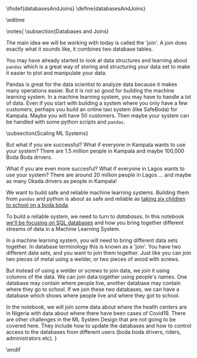 \ifndef{databasesAndJoins}
\define{databasesAndJoins}

\editme

\notes{
\subsection{Databases and Joins}

The main idea we will be working with today is called the 'join'.  A join does exactly what it sounds like, it combines two database tables.

You may have already started to look at data structures and learning about `pandas` which is a great way of storing and structuring your data set to make it easier to plot and manipulate your data.

Pandas is great for the data scientist to analyze data because it makes many operations easier. But it is not so good for building the machine learning system. In a machine learning system, you may have to handle a lot of data. Even if you start with building a system where you only have a few customers, perhaps you build an online taxi system (like SafeBoda) for Kampala. Maybe you will have 50 customers. Then maybe your system can be handled with some python scripts and `pandas`.

\subsection{Scaling ML Systems}

But what if you are successful? What if everyone in Kampala wants to use your system? There are 1.5 million people in Kampala and maybe 100,000 Boda Boda drivers.

What if you are even more succesful? What if everyone in Lagos wants to use your system? There are around 20 million people in Lagos ... and maybe as many Okada drivers as people in Kampala!

We want to build safe and reliable machine learning systems. Building them from `pandas` and python is about as safe and reliable as [taking six children to school on a boda boda](https://www.monitor.co.ug/News/National/Boda-accidents-kill-10-city-UN-report-Kampala/688334-4324032-15oru2dz/index.html).

To build a reliable system, we need to turn to *databases*. In this notebook [we'll be focusing on SQL databases](https://en.wikipedia.org/wiki/Join_(SQL)) and how you bring together different streams of data in a Machine Learning System.

In a machine learning system, you will need to bring different data sets together. In database terminology this is known as a 'join'. You have two different data sets, and you want to join them together. Just like you can join two pieces of metal using a welder, or two pieces of wood with screws.

But instead of using a welder or screws to join data, we join it using columns of the data. We can join data together using people's names. One database may contain where people live, another database may contain where they go to school. If we join these two databases, we can have a database which shows where people live and where they got to school.

In the notebook, we will join some data about where the health centers are in Nigeria with data about where there have been cases of Covid19. There are other challenges in the ML System Design that are not going to be covered here. They include how to update the databases and how to control access to the databases from different users (boda boda drivers, riders, administrators etc). }

\endif
